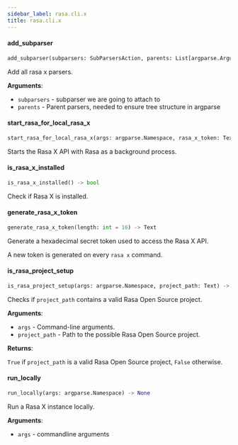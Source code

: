 ```yaml
---
sidebar_label: rasa.cli.x
title: rasa.cli.x
---
```

#### add\_subparser

```python
add_subparser(subparsers: SubParsersAction, parents: List[argparse.ArgumentParser]) -> None
```

Add all rasa x parsers.

**Arguments**:

- `subparsers` - subparser we are going to attach to
- `parents` - Parent parsers, needed to ensure tree structure in argparse

#### start\_rasa\_for\_local\_rasa\_x

```python
start_rasa_for_local_rasa_x(args: argparse.Namespace, rasa_x_token: Text) -> None
```

Starts the Rasa X API with Rasa as a background process.

#### is\_rasa\_x\_installed

```python
is_rasa_x_installed() -> bool
```

Check if Rasa X is installed.

#### generate\_rasa\_x\_token

```python
generate_rasa_x_token(length: int = 16) -> Text
```

Generate a hexadecimal secret token used to access the Rasa X API.

A new token is generated on every `rasa x` command.

#### is\_rasa\_project\_setup

```python
is_rasa_project_setup(args: argparse.Namespace, project_path: Text) -> bool
```

Checks if `project_path` contains a valid Rasa Open Source project.

**Arguments**:

- `args` - Command-line arguments.
- `project_path` - Path to the possible Rasa Open Source project.
  

**Returns**:

  `True` if `project_path` is a valid Rasa Open Source project, `False` otherwise.

#### run\_locally

```python
run_locally(args: argparse.Namespace) -> None
```

Run a Rasa X instance locally.

**Arguments**:

- `args` - commandline arguments

